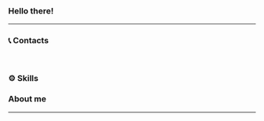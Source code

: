 ### Hello there!

---
### 📞 Contacts <p>
<a href='https://t.me/arte_mmo'><img src='https://img.shields.io/badge/LinkedIn-blue?style=flat&logo=linkedin&labelColor=blue' alt=""/></a>
<a href='https://t.me/arte_mmo'><img src='https://img.shields.io/badge/Telegram-informational?style=flat&logo=telegram&labelColor=blue' alt=""/></a>

### ⚙️ Skills  <p>




### About me 



---